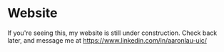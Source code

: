 # Website
If you're seeing this, my website is still under construction. Check back later, and message me at https://www.linkedin.com/in/aaronlau-uic/ 
